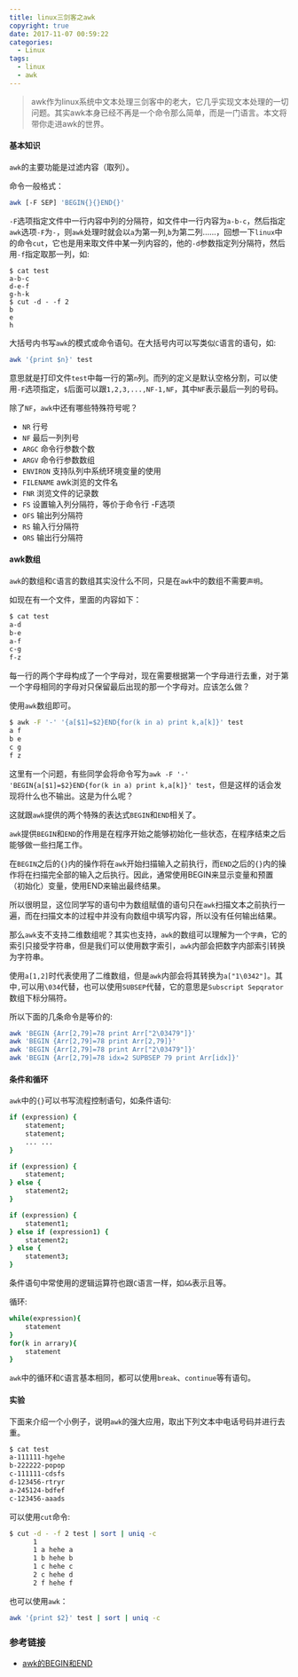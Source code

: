 ```yaml
---
title: linux三剑客之awk
copyright: true
date: 2017-11-07 00:59:22
categories:
  - Linux
tags:
  - linux
  - awk
---
```


<blockquote>
awk作为linux系统中文本处理三剑客中的老大，它几乎实现文本处理的一切问题。其实awk本身已经不再是一个命令那么简单，而是一门语言。本文将带你走进awk的世界。
</blockquote>

<!--more-->

#### 基本知识

`awk`的主要功能是过滤内容（取列）。

命令一般格式：
```sh
awk [-F SEP] 'BEGIN{}{}END{}'
```

`-F`选项指定文件中一行内容中列的分隔符，如文件中一行内容为`a-b-c`，然后指定`awk`选项`-F`为`-`，则`awk`处理时就会以`a`为第一列,`b`为第二列......，回想一下`linux`中的命令`cut`，它也是用来取文件中某一列内容的，他的`-d`参数指定列分隔符，然后用`-f`指定取那一列，如:
```
$ cat test
a-b-c
d-e-f
g-h-k
$ cut -d - -f 2
b
e
h
```

大括号内书写`awk`的模式或命令语句。在大括号内可以写类似`C`语言的语句，如:
```sh
awk '{print $n}' test
```
意思就是打印文件`test`中每一行的第`n`列。而列的定义是默认空格分割，可以使用`-F`选项指定，`$`后面可以跟`1,2,3,...,NF-1,NF`，其中`NF`表示最后一列的号码。

除了`NF`，`awk`中还有哪些特殊符号呢？

* `NR` 行号
* `NF` 最后一列列号
* `ARGC` 命令行参数个数
* `ARGV` 命令行参数数组
* `ENVIRON` 支持队列中系统环境变量的使用
* `FILENAME` awk浏览的文件名
* `FNR` 浏览文件的记录数
* `FS` 设置输入列分隔符，等价于命令行 -F选项
* `OFS` 输出列分隔符
* `RS` 输入行分隔符
* `ORS` 输出行分隔符

#### awk数组

`awk`的数组和`C`语言的数组其实没什么不同，只是在`awk`中的数组不需要`声明`。

如现在有一个文件，里面的内容如下：
```sh
$ cat test
a-d
b-e
a-f
c-g
f-z
```
每一行的两个字母构成了一个字母对，现在需要根据第一个字母进行去重，对于第一个字母相同的字母对只保留最后出现的那一个字母对。应该怎么做？

使用`awk`数组即可。
```sh
$ awk -F '-' '{a[$1]=$2}END{for(k in a) print k,a[k]}' test
a f
b e
c g
f z
```
这里有一个问题，有些同学会将命令写为`awk -F '-' 'BEGIN{a[$1]=$2}END{for(k in a) print k,a[k]}' test`，但是这样的话会发现将什么也不输出。这是为什么呢？

这就跟`awk`提供的两个特殊的表达式`BEGIN`和`END`相关了。

`awk`提供`BEGIN`和`END`的作用是在程序开始之能够初始化一些状态，在程序结束之后能够做一些扫尾工作。

在`BEGIN`之后的`{}`内的操作将在`awk`开始扫描输入之前执行，而`END`之后的`{}`内的操作将在扫描完全部的输入之后执行。因此，通常使用BEGIN来显示变量和预置（初始化）变量，使用END来输出最终结果。

所以很明显，这位同学写的语句中为数组赋值的语句只在`awk`扫描文本之前执行一遍，而在扫描文本的过程中并没有向数组中填写内容，所以没有任何输出结果。

那么`awk`支不支持二维数组呢？其实也支持，`awk`的数组可以理解为一个`字典`，它的索引只接受字符串，但是我们可以使用数字索引，`awk`内部会把数字内部索引转换为字符串。

使用`a[1,2]`时代表使用了二维数组，但是`awk`内部会将其转换为`a["1\0342"]`。其中`,`可以用`\034`代替，也可以使用`SUBSEP`代替，它的意思是`Subscript Sepqrator`数组下标分隔符。

所以下面的几条命令是等价的:
```sh
awk 'BEGIN {Arr[2,79]=78 print Arr["2\03479"]}'
awk 'BEGIN {Arr[2,79]=78 print Arr[2,79]}'
awk 'BEGIN {Arr[2,79]=78 print Arr["2\03479"]}'
awk 'BEGIN {Arr[2,79]=78 idx=2 SUPBSEP 79 print Arr[idx]}'
```

#### 条件和循环

`awk`中的`{}`可以书写流程控制语句，如条件语句:
```sh
if (expression) {
    statement;
    statement;
    ... ...
}

if (expression) {
    statement;
} else {
    statement2;
}

if (expression) {
    statement1;
} else if (expression1) {
    statement2;
} else {
    statement3;
}
```

条件语句中常使用的逻辑运算符也跟`C`语言一样，如`&&`表示且等。

循环:
```sh
while(expression){
    statement
}
for(k in arrary){
    statement
}
```
`awk`中的循环和`C`语言基本相同，都可以使用`break`、`continue`等有语句。

#### 实验


下面来介绍一个小例子，说明`awk`的强大应用，取出下列文本中电话号码并进行去重。

```sh
$ cat test
a-111111-hgehe
b-222222-popop
c-111111-cdsfs
d-123456-rtryr
a-245124-bdfef
c-123456-aaads
```

可以使用`cut`命令:
```sh
$ cut -d - -f 2 test | sort | uniq -c
      1 
      1 a hehe a
      1 b hehe b
      1 c hehe c
      2 c hehe d
      2 f hehe f
```
也可以使用`awk`：
```sh
awk '{print $2}' test | sort | uniq -c
```




### 参考链接
* [awk的BEGIN和END](http://blog.csdn.net/panpan639944806/article/details/19932543)
